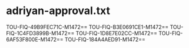 # adriyan-approval.txt
TOU-FIQ-49B9FEC71C-M1472==
TOU-FIQ-B3E0691CE1-M1472==
TOU-FIQ-1C4FD3899B-M1472==
TOU-FIQ-1D8E7E02CC-M1472==
TOU-FIQ-6AF53F800E-M1472==
TOU-FIQ-184A4AED91-M1472==
